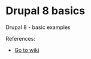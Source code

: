 # Drupal 8 basics
Drupal 8 - basic examples

References:
* <a href="https://github.com/voidberg/Curs-Drupal-8/wiki" target="_blank">Go to wiki</a>
